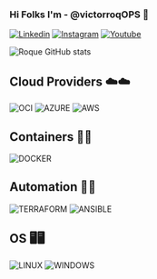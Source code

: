 ### Hi Folks I'm - @victorroqOPS 👋

[![Linkedin](https://img.shields.io/badge/LinkedIn-0077B5?style=for-the-badge&logo=linkedin&logoColor=white)](https://www.linkedin.com/in/victor-hugo-roque-544a621a6/)
[![Instagram](https://img.shields.io/badge/Instagram-E4405F?style=for-the-badge&logo=instagram&logoColor=white)](https://www.instagram.com/victorhugoroq?igsh=a3ltaWFjZWV3bHln)
[![Youtube](https://img.shields.io/badge/YouTube-FF0000?style=for-the-badge&logo=youtube&logoColor=white)](https://www.youtube.com/channel/UCJaoiWsgCNVzgDHVitCNQRQ)


![Roque GitHub stats](https://github-readme-stats.vercel.app/api?username=victorroqops&show_icons=true&theme=onedark)

## Cloud Providers ☁️☁️

![OCI](https://img.shields.io/badge/Oracle-F80000?style=for-the-badge&logo=oracle&logoColor=black)
![AZURE](https://img.shields.io/badge/Microsoft_Azure-0089D6?style=for-the-badge&logo=microsoft-azure&logoColor=white)
![AWS](https://img.shields.io/badge/Amazon_AWS-232F3E?style=for-the-badge&logo=amazon-aws&logoColor=white)

## Containers 🚢🚢
![DOCKER](https://camo.githubusercontent.com/cab240f85acd73c8eca7b1f3b8bb06ef0c4357e99f29b0c71f7d6e621909b32c/68747470733a2f2f696d672e736869656c64732e696f2f62616467652f446f636b65722d3234393645443f7374796c653d666f722d7468652d6261646765266c6f676f3d646f636b6572266c6f676f436f6c6f723d7768697465)


## Automation 🔧🔧
![TERRAFORM](https://camo.githubusercontent.com/a79fa8a61373a1fd201ef9c30decce227b72e7bd84a699b33f6ab2c4cd553d53/68747470733a2f2f696d672e736869656c64732e696f2f62616467652f5465727261666f726d2d3742343242433f7374796c653d666f722d7468652d6261646765266c6f676f3d7465727261666f726d266c6f676f436f6c6f723d7768697465)
![ANSIBLE](https://camo.githubusercontent.com/8b4f0c70e0c41afeacc3f0e80f10e4b597edbef42262945f9e4f19addd51a726/68747470733a2f2f696d672e736869656c64732e696f2f62616467652f416e7369626c652d3030303030303f7374796c653d666f722d7468652d6261646765266c6f676f3d416e7369626c65266c6f676f436f6c6f723d7768697465)

## OS 🖥️🖥️
![LINUX]([[https://camo.githubusercontent.com/5fdf66ef8f871ead774d2dbd2cab1ece1d2564af708a063a556fcd7da136ac16/68747470733a2f2f696d672e736869656c64732e696f2f62616467652f4c696e75782d4533344632363f7374796c653d666f722d7468652d6261646765266c6f676f3d6c696e7578266c6f676f436f6c6f723d626c61636b](https://img.shields.io/badge/Linux-FCC624?style=for-the-badge&logo=linux&logoColor=black)](https://img.shields.io/badge/Windows-0078D6?style=for-the-badge&logo=windows&logoColor=white))
![WINDOWS]([https://camo.githubusercontent.com/d38bd7d8afd9a0d9efbf7546202a6f835f5234729c7c40ef9db42d21b8960b46/68747470733a2f2f696d672e736869656c64732e696f2f62616467652f57696e646f77732d3031374144373f7374796c653d666f722d7468652d6261646765266c6f676f3d77696e646f7773266c6f676f436f6c6f723d7768697465](https://img.shields.io/badge/Windows-0078D6?style=for-the-badge&logo=windows&logoColor=white))
